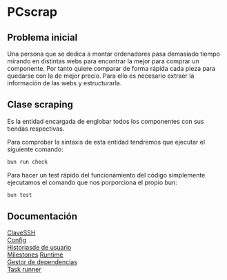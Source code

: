 # PCscrap

## Problema inicial

Una persona que se dedica a montar ordenadores pasa demasiado tiempo mirando en distintas webs para encontrar la mejor para comprar un componente. Por tanto quiere comparar de forma rápida cada pieza para quedarse con la de mejor precio. Para ello es necesario extraer la información de las webs y estructurarla.

## Clase scraping

Es la entidad encargada de englobar todos los componentes con sus tiendas respectivas.

Para comprobar la sintaxis de esta entidad tendremos que ejecutar el siguiente comando:

```bash
bun run check
```

Para hacer un test rápido del funcionamiento del código simplemente ejecutamos el comando que nos porporciona el propio bun:
```bash
bun test
```

## Documentación

[ClaveSSH](docs/ClaveSSH.png)  
[Config](docs/gitConfig.png)    
[Historiasde de usuario](docs/historias-de-usuario.md)  
[Milestones](docs/milestones.md)
[Runtime](docs/runtime.md)     
[Gestor de dependencias](docs/gestor-dependencias.md)    
[Task runner](docs/task-manager.md)


